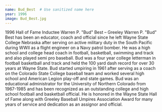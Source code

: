 ```yaml
---
name: Bud_Best  # Use sanitized name here
year: 1996
image: Bud_Best.jpg
---
```


1996 Hall of Fame Inductee Warren P. "Bud" Best – Greeley
Warren P. "Bud" Best has been an educator, coach and official since he left Wayne State College
Nebraska after serving on active military duty in the South Pacific during WWII as a flight engineer on a
Navy patrol bomber. He was a high school and college head coach in football, basketball, swimming
and track and also played semi pro baseball. Bud was a four year college letterman in football
basketball and track and held the 100 yard dash record for over 30 years at Wayne State.
Bud started umpiring in 1961 after serving as a coach on the Colorado State College baseball team and
worked several high school and American Legion play-off and state games. Bud was an educational
administrator for the University of Northern Colorado from 1967-1985 and has been recognized as an
outstanding college and high school football and basketball official. He is honored in the Wayne State
Hall of Fame along with Greeley Baseball Umpires Association Award for many years of service and
dedication as an assignor and official.